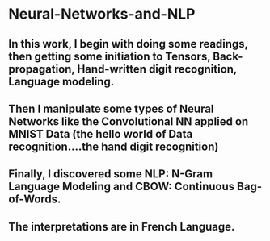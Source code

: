 # Neural-Networks-and-NLP

## In this work, I begin with doing some readings, then getting some initiation to Tensors, Back-propagation, Hand-written digit recognition, Language modeling.
## Then I manipulate some types of Neural Networks like the Convolutional NN applied on MNIST Data (the hello world of Data recognition....the hand digit recognition)
## Finally, I discovered some NLP: N-Gram Language Modeling and CBOW: Continuous Bag-of-Words.
## The interpretations are in French Language.

